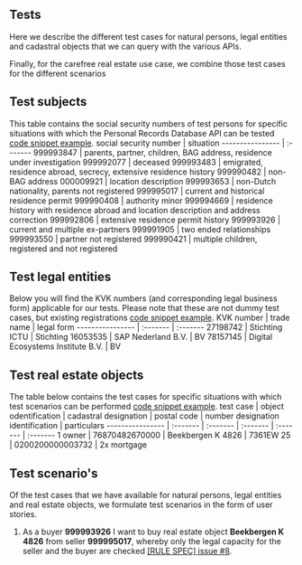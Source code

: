 ## Tests
Here we describe the different test cases for natural persons, legal entities and cadastral objects that we can query with the various APIs.

Finally, for the carefree real estate use case, we combine those test cases for the different scenarios

## Test subjects

This table contains the social security numbers of test persons for specific situations with which the Personal Records Database API can be tested [code snippet example](https://github.com/ICTU/DEI-SAP-POC/blob/2aac1f969316f7780fed99d85180f4600135d7db/src/rule-spec.js#L11).
social security number | situation
---------------- | :-------
999993847 | parents, partner, children, BAG address, residence under investigation
999992077 | deceased
999993483 | emigrated, residence abroad, secrecy, extensive residence history
999990482 | non-BAG address
000009921 | location description
999993653 | non-Dutch nationality, parents not registered
999995017 | current and historical residence permit
999990408 | authority minor
999994669 | residence history with residence abroad and location description and address correction
999992806 | extensive residence permit history
999993926 | current and multiple ex-partners
999991905 | two ended relationships
999993550 | partner not registered
999990421 | multiple children, registered and not registered

## Test legal entities
Below you will find the KVK numbers (and corresponding legal business form) applicable for our tests. Please note that these are not dummy test cases, but existing registrations [code snippet example](https://github.com/ICTU/DEI-SAP-POC/blob/2aac1f969316f7780fed99d85180f4600135d7db/src/rule-spec.js#L94).
KVK number | trade name | legal form
---------------- | :------- | :-------
27198742 | Stichting ICTU | Stichting
16053535 | SAP Nederland B.V. | BV
78157145 | Digital Ecosystems Institute B.V. | BV

## Test real estate objects
The table below contains the test cases for specific situations with which test scenarios can be performed [code snippet example](https://github.com/ICTU/DEI-SAP-POC/blob/2aac1f969316f7780fed99d85180f4600135d7db/src/rule-spec.js#L138).
test case | object odentification | cadastral designation | postal code | number designation identification | particulars
---------------- | :------- | :------- | :------- | :------- | :-------
1 owner | 76870482670000 | Beekbergen K 4826 | 7361EW 25 | 0200200000003732 | 2x mortgage

## Test scenario's
Of the test cases that we have available for natural persons, legal entities and real estate objects, we formulate test scenarios in the form of user stories.

1. As a buyer **999993926** I want to buy real estate object **Beekbergen K 4826** from seller **999995017**, whereby only the legal capacity for the seller and the buyer are checked [[RULE SPEC] issue #8](https://github.com/ICTU/DEI-SAP-POC/issues/8).
